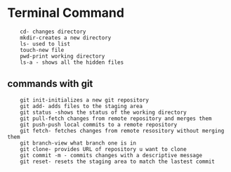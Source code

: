 # Terminal Command

        cd- changes directory
        mkdir-creates a new directory
        ls- used to list
        touch-new file
        pwd-print working directory 
        ls-a - shows all the hidden files

## commands with git
        git init-initializes a new git repository
        git add- adds files to the staging area
        git status -shows the status of the working directory
        git pull-fetch changes from remote repository and merges them
        git push-push local commits to a remote repository
        git fetch- fetches changes from remote resository without merging them
        git branch-view what branch one is in
        git clone- provides URL of repository u want to clone
        git commit -m - commits changes with a descriptive message
        git reset- resets the staging area to match the lastest commit
        

